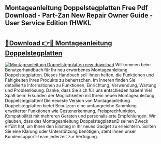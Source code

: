 ## Montageanleitung Doppelstegplatten Free Pdf Download - Part-Zan New Repair Owner Guide - User Service Edition fHWKL

# <h2><a href="http://df79wkj.blite.top/?on=Montageanleitung+Doppelstegplatten">🔗Download 👉🔴 Montageanleitung Doppelstegplatten</a></h2>

[![Montageanleitung Doppelstegplatten new download](https://i.imgur.com/lujVjoI.png)](http://df79wkj.blite.top/?on=Montageanleitung+Doppelstegplatten)
Willkommen beim Benutzerhandbuch für Ihr neu erworbenes Montageanleitung Doppelstegplatten. Dieses Handbuch soll Ihnen helfen, die Funktionen und Fähigkeiten Ihres Produkts zu beherrschen. Im Inneren finden Sie detaillierte Informationen zu Funktionen, Einrichtung, Verwendung, Wartung und Problemlösung. Danke, dass Sie sich für uns entschieden haben! Viel Spaß beim Erkunden der Möglichkeiten mit Ihrem neuen Montageanleitung Doppelstegplatten! Die neueste Version von Montageanleitung Doppelstegplatten bietet Benutzern eine umfangreiche Sammlung erweiterter Funktionen wie Gestenerkennung, Freisprechfunktion, Kompatibilität mit mehreren Geräten und personalisierte Empfehlungen. Wir glauben, dass das Montageanleitung DoppelstegplattenD seinen Zweck erfüllt hat, um Ihnen den Einstieg in Ihr neues Gadget zu erleichtern. Sollten Sie eine Klärung oder Unterstützung benötigen, steht Ihnen unser Kundensupport-Team jederzeit zur Verfügung.

